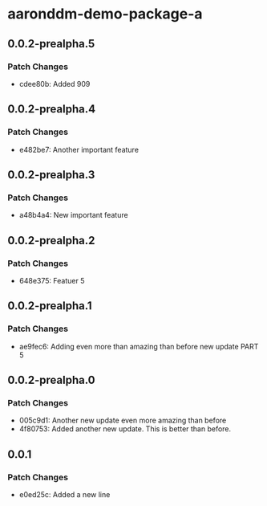 # aaronddm-demo-package-a

## 0.0.2-prealpha.5

### Patch Changes

- cdee80b: Added 909

## 0.0.2-prealpha.4

### Patch Changes

- e482be7: Another important feature

## 0.0.2-prealpha.3

### Patch Changes

- a48b4a4: New important feature

## 0.0.2-prealpha.2

### Patch Changes

- 648e375: Featuer 5

## 0.0.2-prealpha.1

### Patch Changes

- ae9fec6: Adding even more than amazing than before new update PART 5

## 0.0.2-prealpha.0

### Patch Changes

- 005c9d1: Another new update even more amazing than before
- 4f80753: Added another new update. This is better than before.

## 0.0.1

### Patch Changes

- e0ed25c: Added a new line
